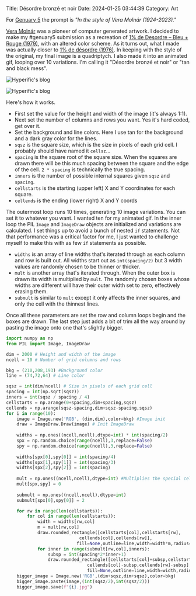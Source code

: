 Title: Désordre bronzé et noir
Date: 2024-01-25 03:44:39
Category: Art


For [Genuary 5](https://genuary.art/prompts#jan5) the prompt is *"In the style of Vera Molnár (1924-2023)."*

[Vera Molnár](https://en.wikipedia.org/wiki/Vera_Moln%C3%A1r) was a pioneer of computer generated artwork. I decided to make my #genuary5 submission as a recreation of [1% de Desordre – Bleu + Rouge (1979)](https://backend.artreview.com/wp-content/uploads/2022/06/1-per-Disorder-%E2%80%93-Blue-and-Red-1230x1135.jpg), with an altered color scheme. As it turns out, what I made was actually closer to [1% de désordre (1976)](https://www.sothebys.com/en/buy/auction/2022/natively-digital-1-3-generative-art/1-de-desordre-1-of-disorder). In keeping with the style of the original, my final image is a quadriptych. I also made it into an animated gif, looping over 10 variations. I'm calling it "Désordre bronzé et noir" or "tan and black mess".

![Hyperific's blog](https://bear-images.sfo2.cdn.digitaloceanspaces.com/hyperific-1706210382-0.png)

![Hyperific's blog](https://bear-images.sfo2.cdn.digitaloceanspaces.com/hyperific-1706210382-1.gif)

Here's how it works.

- First set the value for the height and width of the image (it's always 1:1).
- Next set the number of columns and rows you want. Yes it's hard coded, get over it. 
- Set the background and line colors. Here I use tan for the background and a dark gray color for the lines.
- `sqsz` is the square size, which is the size in pixels of each grid cell. I probably should have named it `cellsz`...
- `spacing` is the square root of the square size. When the squares are drawn there will be this much spacing between the square and the edge of the cell. `2 * spacing` is technically the true spacing. 
- `inners` is the number of possible internal squares given `sqsz` and `spacing`. 
- `cellstarts` is the starting (upper left) X and Y coordinates for each square.
- `cellends` is the ending (lower right) X and Y coords

The outermost loop runs 10 times, generating 10 image variations. You can set it to whatever you want. I wanted ten for my animated gif.
In the inner loop the PIL `Image` and `ImageDraw` objects are initialized and variations are calculated. I set things up to avoid a bunch of nested `if` statements. Not that performance was a critical factor for me, I just wanted to challenge myself to make this with as few `if` statements as possible. 

- `widths` is an array of line widths that's iterated through as each column and row is built out. All widths start out as `int(spacing/2)` but 3 width values are randomly chosen to be thinner or thicker.
- `mult` is another array that's iterated through. When the outer box is drawn its width is multiplied by `mult`. The randomly chosen boxes whose widths are different will have their outer width set to zero, effectively erasing them. 
- `submult` is similar to `mult` except it only affects the inner squares, and only the cell with the thinnest lines.

Once all these parameters are set the row and column loops begin and the boxes are drawn. 
The last step just adds a bit of trim all the way around by pasting the image onto one that's slightly bigger.

```Python
import numpy as np
from PIL import Image, ImageDraw

dim = 2000 # Height and width of the image
ncell = 10 # Number of grid columns and rows

bkg = (210,208,193) #Background color
line = (74,72,64) # Line color

sqsz = int(dim/ncell) # Size in pixels of each grid cell
spacing = int(np.sqrt(sqsz))
inners = int(sqsz / spacing / 4)
cellstarts = np.arange(0+spacing,dim+spacing,sqsz)
cellends = np.arange(sqsz-spacing,dim+sqsz-spacing,sqsz)
for i in range(10):
    image = Image.new('RGB', (dim,dim),color=bkg) #Image init
    draw = ImageDraw.Draw(image) # Init ImageDraw
    
    widths = np.ones((ncell,ncell),dtype=int) * int(spacing/2) 
    spx = np.random.choice(range(ncell),3,replace=False)
    spy = np.random.choice(range(ncell),3,replace=False)
    
    widths[spx[0],spy[0]] = int(spacing/4)
    widths[spx[1],spy[1]] = int(spacing/3)
    widths[spx[2],spy[2]] = int(spacing)
    
    mult = np.ones((ncell,ncell),dtype=int) #Multiplies the special cells widths by 0
    mult[spx,spy] = 0
    
    submult = np.ones((ncell,ncell),dtype=int)
    submult[spx[0],spy[0]] = 2

    for rw in range(len(cellstarts)):
        for col in range(len(cellstarts)):
            width = widths[rw,col]
            m = mult[rw,col]
            draw.rounded_rectangle([cellstarts[col],cellstarts[rw],
                            cellends[col],cellends[rw]],
                           fill=None,outline=line,width=width*m,radius=6)
            for inner in range(submult[rw,col],inners):
                subsp = int(spacing*2*inner+1)
                draw.rounded_rectangle([cellstarts[col]+subsp,cellstarts[rw]+subsp,
                               cellends[col]-subsp,cellends[rw]-subsp],
                               fill=None,outline=line,width=width,radius=6)
    bigger_image = Image.new('RGB',(dim+sqsz,dim+sqsz),color=bkg)
    bigger_image.paste(image,(int(sqsz/2),int(sqsz/2)))
    bigger_image.save(f"{i}.jpg")

```